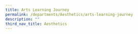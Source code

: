 ```yaml
---
title: Arts Learning Journey
permalink: /departments/Aesthetics/arts-learning-journey
description: ""
third_nav_title: Aesthetics
---
```

